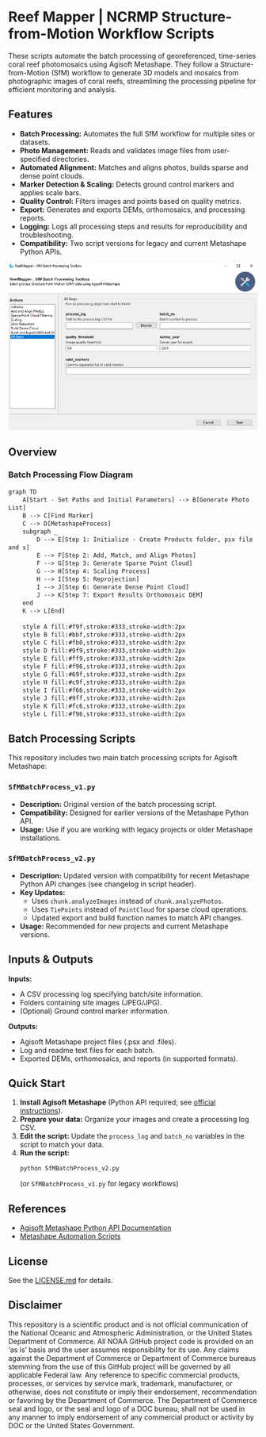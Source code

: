 # Reef Mapper | NCRMP Structure-from-Motion Workflow Scripts

These scripts automate the batch processing of georeferenced, time-series coral reef photomosaics using Agisoft Metashape. They follow a Structure-from-Motion (SfM) workflow to generate 3D models and mosaics from photographic images of coral reefs, streamlining the processing pipeline for efficient monitoring and analysis.

## Features
- **Batch Processing:** Automates the full SfM workflow for multiple sites or datasets.
- **Photo Management:** Reads and validates image files from user-specified directories.
- **Automated Alignment:** Matches and aligns photos, builds sparse and dense point clouds.
- **Marker Detection & Scaling:** Detects ground control markers and applies scale bars.
- **Quality Control:** Filters images and points based on quality metrics.
- **Export:** Generates and exports DEMs, orthomosaics, and processing reports.
- **Logging:** Logs all processing steps and results for reproducibility and troubleshooting.
- **Compatibility:** Two script versions for legacy and current Metashape Python APIs.

<img src="./docs/s01.png" />

## Overview

### Batch Processing Flow Diagram
```mermaid
graph TD
    A[Start - Set Paths and Initial Parameters] --> B[Generate Photo List]
    B --> C[Find Marker]
    C --> D[MetashapeProcess]
    subgraph _
        D --> E[Step 1: Initialize - Create Products folder, psx file and s]
        E --> F[Step 2: Add, Match, and Align Photos]
        F --> G[Step 3: Generate Sparse Point Cloud]
        G --> H[Step 4: Scaling Process]
        H --> I[Step 5: Reprojection]
        I --> J[Step 6: Generate Dense Point Cloud]
        J --> K[Step 7: Export Results Orthomosaic DEM]
    end
    K --> L[End]

    style A fill:#f9f,stroke:#333,stroke-width:2px
    style B fill:#bbf,stroke:#333,stroke-width:2px
    style C fill:#fb0,stroke:#333,stroke-width:2px
    style D fill:#9f9,stroke:#333,stroke-width:2px
    style E fill:#ff9,stroke:#333,stroke-width:2px
    style F fill:#f96,stroke:#333,stroke-width:2px
    style G fill:#69f,stroke:#333,stroke-width:2px
    style H fill:#c9f,stroke:#333,stroke-width:2px
    style I fill:#f66,stroke:#333,stroke-width:2px
    style J fill:#9ff,stroke:#333,stroke-width:2px
    style K fill:#fc6,stroke:#333,stroke-width:2px
    style L fill:#f96,stroke:#333,stroke-width:2px

``` 

## Batch Processing Scripts

This repository includes two main batch processing scripts for Agisoft Metashape:

### `SfMBatchProcess_v1.py`
- **Description:** Original version of the batch processing script.
- **Compatibility:** Designed for earlier versions of the Metashape Python API.
- **Usage:** Use if you are working with legacy projects or older Metashape installations.

### `SfMBatchProcess_v2.py`
- **Description:** Updated version with compatibility for recent Metashape Python API changes (see changelog in script header).
- **Key Updates:**
  - Uses `chunk.analyzeImages` instead of `chunk.analyzePhotos`.
  - Uses `TiePoints` instead of `PointCloud` for sparse cloud operations.
  - Updated export and build function names to match API changes.
- **Usage:** Recommended for new projects and current Metashape versions.

## Inputs & Outputs

**Inputs:**
- A CSV processing log specifying batch/site information.
- Folders containing site images (JPEG/JPG).
- (Optional) Ground control marker information.

**Outputs:**
- Agisoft Metashape project files (.psx and .files).
- Log and readme text files for each batch.
- Exported DEMs, orthomosaics, and reports (in supported formats).


## Quick Start

1. **Install Agisoft Metashape** (Python API required; see [official instructions](https://agisoft.freshdesk.com/support/solutions/articles/31000148930-how-to-install-metashape-stand-alone-python-module)).
2. **Prepare your data:** Organize your images and create a processing log CSV.
3. **Edit the script:** Update the `process_log` and `batch_no` variables in the script to match your data.
4. **Run the script:**  
   ```sh
   python SfMBatchProcess_v2.py
   ```
   (or `SfMBatchProcess_v1.py` for legacy workflows)

## References
- [Agisoft Metashape Python API Documentation](https://www.agisoft.com/pdf/metashape_python_api_2_0_0.pdf)
- [Metashape Automation Scripts](https://github.com/agisoft-llc/metashape-scripts/tree/master)

## License
See the [LICENSE.md](./LICENSE.md) for details.

## Disclaimer
This repository is a scientific product and is not official communication of the National Oceanic and Atmospheric Administration, or the United States Department of Commerce. All NOAA GitHub project code is provided on an ‘as is’ basis and the user assumes responsibility for its use. Any claims against the Department of Commerce or Department of Commerce bureaus stemming from the use of this GitHub project will be governed by all applicable Federal law. Any reference to specific commercial products, processes, or services by service mark, trademark, manufacturer, or otherwise, does not constitute or imply their endorsement, recommendation or favoring by the Department of Commerce. The Department of Commerce seal and logo, or the seal and logo of a DOC bureau, shall not be used in any manner to imply endorsement of any commercial product or activity by DOC or the United States Government.
